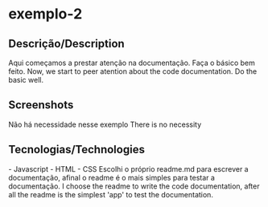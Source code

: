 # exemplo-2


<h2>Descrição/Description</h2>
Aqui começamos a prestar atenção na documentação. Faça o básico bem feito.
Now, we start to peer atention about the code documentation. Do the basic well.

<h2>Screenshots</h2>
Não há necessidade nesse exemplo
There is no necessity

<h2>Tecnologias/Technologies</h2>
- Javascript
- HTML
- CSS
Escolhi o próprio readme.md para escrever a documentação, afinal o readme é o mais simples para testar a documentação.
I choose the readme to write the code documentation, after all the readme is the simplest 'app' to test the documentation.

